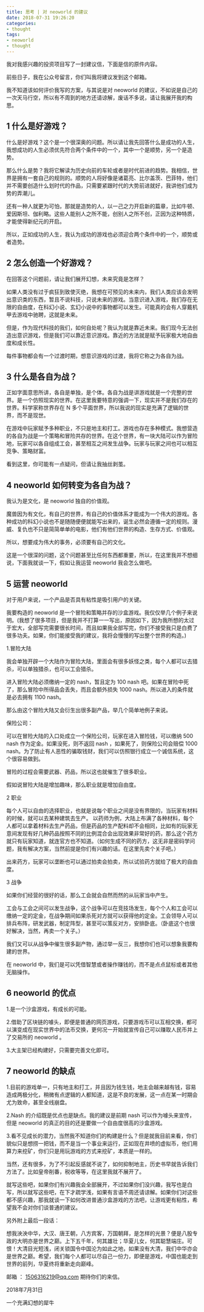 ```yaml
---
title: 思考 | 对 neoworld 的建议
date: 2018-07-31 19:26:20
categories:
- thought
tags:
- neoworld
- thought
---
```

我对我感兴趣的投资项目写了一封建议信，下面是信的原件内容。

<!-- more -->

前些日子，我在公众号留言，你们叫我将建议发到这个邮箱。

我不知道该如何评价我写的方案，与其说是对 neoworld 的建议，不如说是自己的一次天马行空，所以有不周到的地方还请谅解，废话不多说，请让我展开我的构思。

## 1 什么是好游戏？

什么是好游戏？这个是一个很深奥的问题。所以请让我先回答什么是成功的人生，我想成功的人生必须优先符合两个条件中的一个，其中一个是顺势，另一个是造势。

那么什么是势？我将它解读为历史向前的车轮或者是时代前进的趋势。我相信，世界是拥有一套自己的规则的。顺势的人将好像是诸葛亮、比尔盖茨、巴菲特，他们并不需要创造什么划时代的作品，只需要紧跟时代的大势前进就好，我讲他们成为势的弄潮儿。

还有一种人就更为可怕，那就是造势的人，以一己之力开启新的篇章，比如牛顿、爱因斯坦、伽利略。这些人能别人之所不能，创别人之所不创，正因为这种特质，才能使得新纪元的开启。

所以，正如成功的人生，我认为成功的游戏也必须迎合两个条件中的一个，顺势或者造势。

## 2 怎么创造一个好游戏？

在回答这个问题前，请让我们展开幻想，未来究竟是怎样？

如果人类没有过于疯狂到致使灭绝，我想在可预见的未来内，我们人类应该会发明出意识类的东西，暂且不说科技，只说未来的游戏。当意识进入游戏，我们存在无限的自由度，在科幻小说、玄幻小说中的事物都可以发生。可能真的会有人穿戴机甲去游戏中驰聘，这就是未来。

但是，作为现代科技的我们，如何自处呢？我认为就是靠近未来。我们现今无法创造出意识游戏，但是我们可以靠近意识游戏。靠近的方法就是赋予玩家极大地自由度和成长性。

每件事物都会有一个过渡时期，想意识游戏的过渡，我将它称之为各自为战。

## 3 什么是各自为战？

正如字面意思所讲，各自是单独，是个体。各自为战是讲游戏就是一个完整的世界。是一个仿照现实的世界。在这里我要特意的强调一下，现实并不是我们存在的世界。科学家称世界存在 N 多个平面世界，所以我说的现实是充满了逻辑的世界，而不是现世。

在游戏中玩家赋予多种职业，不只是地主和打工。游戏也存在多种模式。我想营造的各自为战是一个策略和冒险共存的世界。在这个世界，有一块大陆可以作为冒险地，玩家可以各自组成工会，甚至相互之间发生战争。玩家与玩家之间也可以相互竞争、策略财富。

看到这里，你可能有一点疑问，但请让我抽丝剥茧。

## 4 neoworld 如何转变为各自为战？

我认为是文化，是 neoworld 独自的价值观。

魔兽因为有文化，有自己的世界，有自己的价值体系才能成为一个伟大的游戏。各种成功的科幻小说也不是随随便便就能写出来的，诞生必然会遵循一定的规则。漫威、复仇也不只是简简单单的电影，他们有他们世界的构造、生存方式、价值观。

所以，想要成为伟大的事务，必须要有自己的文化。

这是一个很深的问题，这个问题甚至比任何东西都重要，所以，在这里我并不想细说，下面我就谈一下，假如让我运营 neoworld 我会怎么做吧。

## 5 运营 neoworld

对于用户来说，一个产品是否具有粘性是吸引用户的关键。

我要构造的 neoworld 是一个冒险和策略并存的沙盒游戏。我仅仅举几个例子来说明。(我想了很多项目，但是我并不打算一一写出，原因如下，因为我所想的太过于宏大，全部写完需要很长时间，而且如果我全部写完，你们不接受我只是白费了很多功夫。如果，你们能接受我的建议，我将会慢慢的写出整个世界的构造。)

1.冒险大陆

我会单独开辟一个大陆作为冒险大陆，里面会有很多妖怪之类，每个人都可以去猎杀，可以单独猎杀，也可以工会猎杀。

进入冒险大陆必须缴纳一定的 nash，暂且定为 100  nash 吧。如果在冒险中死了，那么冒险中所得品会丢失，而且会额外损失 1000 nash。所以进入的条件就是必去拥有 1100 nash。

那么由这个冒险大陆又会衍生出很多副产品，举几个简单地例子来说。

保险公司：

可以在冒险大陆的入口处成立一个保险公司，玩家在进入冒险钱，可以缴纳 500 nash 作为定金。如果没死，则不返回 nash ，如果死了，则保险公司会赔偿 1000 nash。为了防止有人恶性的骗取钱财，我们可以仿照银行成立一个诚信系统，这个很容易做到。

冒险的过程会需要武器、药品，所以这也就催生了很多职业。

假如说冒险大陆是增加趣味，那么职业就是增加自由度。

2 职业

每个人可以自由的选择职业，也就是说每个职业之间是没有界限的，当玩家有材料的时候，就可以去某种建筑去生产。
以药师为例，大陆上布满了各种材料，每个人都可以拿着材料去生产药品，但是药品的生产配料却不会相同，比如有的玩家无意间发现有好几种药品按照不同的比例混合会出现效果非常好的药，那么这个药方就只有玩家知道，就连官方也不知道。（如何生成不同的药方，这无非是密码学问题，我有解决方案，当然前提是你们有兴趣的话。在这里先卖个关子吧。）

出来药方，玩家可以垄断也可以通过拍卖会拍卖，所以试验药方就给了极大的自由度。

3 战争

如果你们经营的很好的话，那么工会就会自然而然的从玩家当中产生。

工会与工会之间可以发生战争，这个战争可以在竞技场发生，每个个人和工会可以缴纳一定的定金，在战争期间如果杀死对方就可以获得他的定金。工会领导人可以排兵布阵，研发武器，制定阵型，甚至可以策反对方，安排卧底。（卧底这个也很好解决，当然，再卖一个关子。） 

我们又可以从战争中催生很多副产物，通过举一反三，我想你们也可以想象我要构建的世界。

在 neoworld 中，我们是可以凭借智慧或者操作赚钱的，而不是点点鼠标或者其他无脑操作。

## 6  neoworld 的优点

1.是一个沙盒游戏，有成长的可能。

2.借助了区块链的噱头，即便是普通的网页游戏，只要游戏币可以互相交换，都可以演变成在现实世界中的法币交换，更何况一开始就宣传自己可以赚取人民币并上了交易所的 neoworld 。

3.大主架已经构建好，只需要完善文化即可。

## 7  neoworld 的缺点

1.目前的游戏单一，只有地主和打工，并且因为钱生钱，地主会越来越有钱，容易造成两极分化，稍微有点逻辑的人都知道，这是不良的发展，这一点在某一时期会尤为致命，甚至全线崩盘。

2.Nash 的介绍既是优点也是缺点。我的建议是前期 nash 可以作为噱头来宣传，但是 neoworld 的真正的目的还是要做一个自由度很高的沙盒游戏。

3.看不见成长的潜力，当然我不知道你们的构建是什么？但是就我目前来看，你们貌似只是想捞一把钱，而不是当一个事业来运行，正如现在井喷的虚拟币，他们用算力来挖矿，你们只是用玩游戏的方式来挖矿，本质是一样的。

当然，还有很多，为了不引起反感就不说了，如何抑制地主，历史书早就告诉我们方法了。比如皇帝削番，税收等等，在这里我就不展开了。

就写这些吧，如果你们有兴趣我会全部展开，不过如果你们没兴趣，我写也是白写，所以就写这些吧，在下才疏学浅，如果有言语不周还请谅解。如果你们对这些都不感兴趣，那我就谈一下如何改进普通沙盒游戏的方法吧，让游戏更有粘性，希望我不会对你们谈普通的建议。

另外附上最后一段话：

想我泱泱中华，大汉、唐王朝，八方宾客，万国朝拜，是怎样的光景？便是八股专政的大明亦是世界之巅。上下五千年，何其雄壮；华夏儿女，何其聪慧端庄。可恨！大清目光短浅，闭关锁国令中国沦为如此之地，如果没有大清，我们中华亦会是世界之巅。希望，我们每个人都可以尽自己一份力，即便是游戏，中国也能走到世界的前列，华夏终将重新走向巅峰。

邮箱 ： 1506316219@qq.com 期待你们的来信。

2018年7月31日

一个充满幻想的犀牛